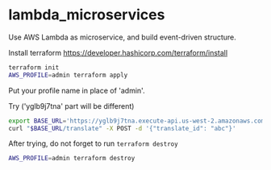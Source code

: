 # lambda_microservices

Use AWS Lambda as microservice, and build event-driven structure.


Install terraform https://developer.hashicorp.com/terraform/install

```sh
terraform init
AWS_PROFILE=admin terraform apply
```

Put your profile name in place of 'admin'.

Try
('yglb9j7tna' part will be different)

```sh
export BASE_URL='https://yglb9j7tna.execute-api.us-west-2.amazonaws.com/lambda'
curl "$BASE_URL/translate" -X POST -d '{"translate_id": "abc"}'
```

After trying, do not forget to run `terraform destroy`

```sh
AWS_PROFILE=admin terraform destroy
```
